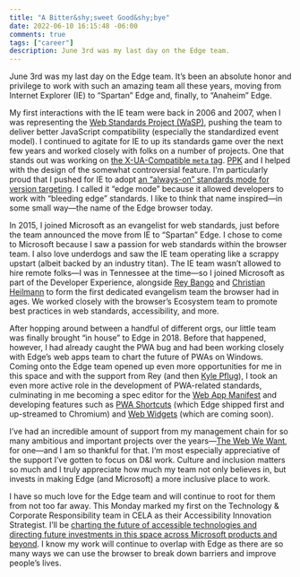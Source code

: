 ```yaml
---
title: "A Bitter&shy;sweet Good&shy;bye"
date: 2022-06-10 16:15:48 -06:00
comments: true
tags: ["career"]
description: June 3rd was my last day on the Edge team.
---
```


June 3rd was my last day on the Edge team. It’s been an absolute honor and privilege to work with such an amazing team all these years, moving from Internet Explorer (IE) to “Spartan” Edge and, finally, to “Anaheim” Edge.

<!-- more -->

My first interactions with the IE team were back in 2006 and 2007, when I was representing the [Web Standards Project (WaSP)](https://webstandards.org/), pushing the team to deliver better JavaScript compatibility (especially the standardized event model). I continued to agitate for IE to up its standards game over the next few years and worked closely with folks on a number of projects. One that stands out was working on [the X-UA-Compatible `meta` tag](https://docs.microsoft.com/en-us/openspecs/ie_standards/ms-iedoco/380e2488-f5eb-4457-a07a-0cb1b6e4b4b5). [PPK](https://quirksmode.org) and I helped with the design of the somewhat controversial feature. I’m particularly proud that I pushed for IE to adopt [an “always-on” standards mode for version targeting](https://alistapart.com/article/beyonddoctype/#section8). I called it “edge mode” because it allowed developers to work with “bleeding edge” standards. I like to think that name inspired—in some small way—the name of the Edge browser today.

In 2015, I joined Microsoft as an evangelist for web standards, just before the team announced the move from IE to “Spartan” Edge. I chose to come to Microsoft because I saw a passion for web standards within the browser team. I also love underdogs and saw the IE team operating like a scrappy upstart (albeit backed by an industry titan). The IE team wasn’t allowed to hire remote folks—I was in Tennessee at the time—so I joined Microsoft as part of the Developer Experience, alongside [Rey Bango](https://twitter.com/ReyBango) and [Christian Heilmann](https://twitter.com/codepo8/) to form the first dedicated evangelism team the browser had in ages. We worked closely with the browser’s Ecosystem team to promote best practices in web standards, accessibility, and more.

After hopping around between a handful of different orgs, our little team was finally brought “in house” to Edge in 2018. Before that happened, however, I had already caught the PWA bug and had been working closely with Edge’s web apps team to chart the future of PWAs on Windows. Coming onto the Edge team opened up even more opportunities for me in this space and with the support from Rey (and then [Kyle Pflug](https://twitter.com/kylealden)), I took an even more active role in the development of PWA-related standards, culminating in me becoming a spec editor for the [Web App Manifest](https://www.w3.org/TR/appmanifest/) and developing features such as [PWA Shortcuts](https://web.dev/app-shortcuts/) (which Edge shipped first and up-streamed to Chromium) and [Web Widgets](https://github.com/aarongustafson/pwa-widgets) (which are coming soon).

I’ve had an incredible amount of support from my management chain for so many ambitious and important projects over the years—[The Web We Want](https://webwewant.fyi), for one—and I am so thankful for that. I‘m most especially appreciative of the support I’ve gotten to focus on D&I work. Culture and inclusion matters so much and I truly appreciate how much my team not only believes in, but invests in making Edge (and Microsoft) a more inclusive place to work.

I have so much love for the Edge team and will continue to root for them from not too far away. This Monday marked my first on the Technology & Corporate Responsibility team in CELA as their Accessibility Innovation Strategist. I’ll be [charting the future of accessible technologies and directing future investments in this space across Microsoft products and beyond](https://www.microsoft.com/en-us/ai/ai-for-accessibility). I know my work will continue to overlap with Edge as there are so many ways we can use the browser to break down barriers and improve people’s lives.
